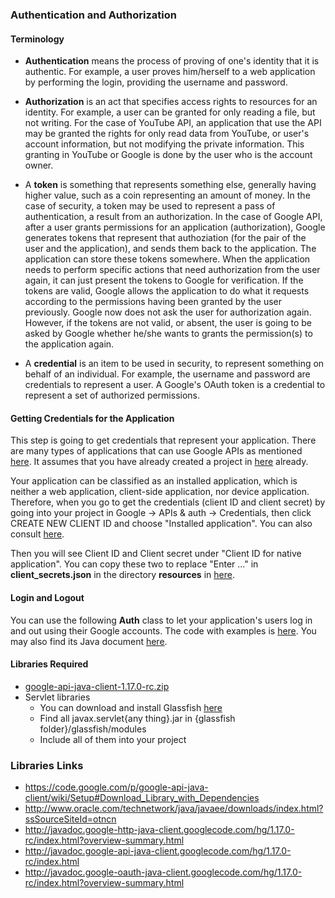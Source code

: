 ### Authentication and Authorization

#### Terminology
* **Authentication** means the process of proving of one's identity that it is authentic. For example, a user proves him/herself to a web application by performing the login, providing the username and password.

* **Authorization** is an act that specifies access rights to resources for an identity. For example, a user can be granted for only reading a file, but not writing. For the case of YouTube API, an application that use the API may be granted the rights for only read data from YouTube, or user's account information, but not modifying the private information. This granting in YouTube or Google is done by the user who is the account owner.

* A **token** is something that represents something else, generally having higher value, such as a coin representing an amount of money. In the case of security, a token may be used to represent a pass of authentication, a result from an authorization. In the case of Google API, after a user grants permissions for an application (authorization), Google generates tokens that represent that authoziation (for the pair of the user and the application), and sends them back to the application. The application can store these tokens somewhere. When the application needs to perform specific actions that need authorization from the user again, it can just present the tokens to Google for verification. If the tokens are valid, Google allows the application to do what it requests according to the permissions having been granted by the user previously. Google now does not ask the user for authorization again. However, if the tokens are not valid, or absent, the user is going to be asked by Google whether he/she wants to grants the permission(s) to the application again.

* A **credential** is an item to be used in security, to represent something on behalf of an individual. For example, the username and password are credentials to represent a user. A Google's OAuth token is a credential to represent a set of authorized permissions.

#### Getting Credentials for the Application
This step is going to get credentials that represent your application. There are many types of applications that can use Google APIs as mentioned [here](https://developers.google.com/accounts/docs/OAuth2). It assumes that you have already created a project in [here](https://console.developers.google.com/project) already.

Your application can be classified as an installed application, which is neither a web application, client-side application, nor device application. Therefore, when you go to get the credentials (client ID and client secret) by going into your project in Google -&gt; APIs &amp; auth -&gt; Credentials, then click CREATE NEW CLIENT ID and choose "Installed application". You can also consult [here](https://developers.google.com/console/help/).

Then you will see Client ID and Client secret under "Client ID for native application". You can copy these two to replace "Enter ..." in __client_secrets.json__ in the directory __resources__ in [here](https://github.com/nattachart/google-api/tree/master/code/youtube/src).

#### Login and Logout
You can use the following __Auth__ class to let your application's users log in and out using their Google accounts. The code with examples is [here](https://github.com/nattachart/google-api/tree/master/code/youtube/src). You may also find its Java document [here](../code/youtube/doc/Auth.html).

#### Libraries Required
* [google-api-java-client-1.17.0-rc.zip](https://code.google.com/p/google-api-java-client/wiki/Setup#Download_Library_with_Dependencies)
* Servlet libraries
	* You can download and install Glassfish [here](http://www.oracle.com/technetwork/java/javaee/downloads/index.html?ssSourceSiteId=otncn)
	* Find all javax.servlet{any thing}.jar in {glassfish folder}/glassfish/modules
	* Include all of them into your project

### Libraries Links
* https://code.google.com/p/google-api-java-client/wiki/Setup#Download_Library_with_Dependencies
* http://www.oracle.com/technetwork/java/javaee/downloads/index.html?ssSourceSiteId=otncn
* http://javadoc.google-http-java-client.googlecode.com/hg/1.17.0-rc/index.html?overview-summary.html
* http://javadoc.google-api-java-client.googlecode.com/hg/1.17.0-rc/index.html
* http://javadoc.google-oauth-java-client.googlecode.com/hg/1.17.0-rc/index.html?overview-summary.html
